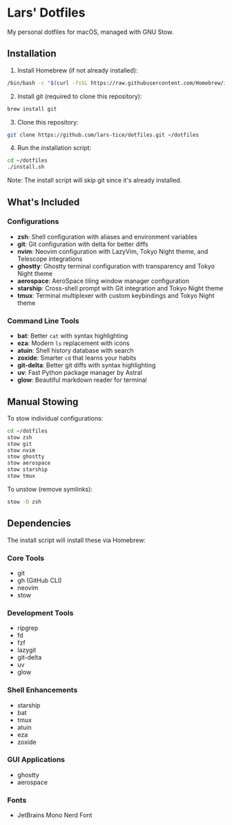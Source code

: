# Lars' Dotfiles

My personal dotfiles for macOS, managed with GNU Stow.

## Installation

1. Install Homebrew (if not already installed):
```bash
/bin/bash -c "$(curl -fsSL https://raw.githubusercontent.com/Homebrew/install/HEAD/install.sh)"
```

2. Install git (required to clone this repository):
```bash
brew install git
```

3. Clone this repository:
```bash
git clone https://github.com/lars-tice/dotfiles.git ~/dotfiles
```

4. Run the installation script:
```bash
cd ~/dotfiles
./install.sh
```

Note: The install script will skip git since it's already installed.

## What's Included

### Configurations
- **zsh**: Shell configuration with aliases and environment variables
- **git**: Git configuration with delta for better diffs
- **nvim**: Neovim configuration with LazyVim, Tokyo Night theme, and Telescope integrations
- **ghostty**: Ghostty terminal configuration with transparency and Tokyo Night theme
- **aerospace**: AeroSpace tiling window manager configuration
- **starship**: Cross-shell prompt with Git integration and Tokyo Night theme
- **tmux**: Terminal multiplexer with custom keybindings and Tokyo Night theme

### Command Line Tools
- **bat**: Better `cat` with syntax highlighting
- **eza**: Modern `ls` replacement with icons
- **atuin**: Shell history database with search
- **zoxide**: Smarter `cd` that learns your habits
- **git-delta**: Better git diffs with syntax highlighting
- **uv**: Fast Python package manager by Astral
- **glow**: Beautiful markdown reader for terminal

## Manual Stowing

To stow individual configurations:

```bash
cd ~/dotfiles
stow zsh
stow git
stow nvim
stow ghostty
stow aerospace
stow starship
stow tmux
```

To unstow (remove symlinks):
```bash
stow -D zsh
```

## Dependencies

The install script will install these via Homebrew:

### Core Tools
- git
- gh (GitHub CLI)
- neovim
- stow

### Development Tools
- ripgrep
- fd
- fzf
- lazygit
- git-delta
- uv
- glow

### Shell Enhancements
- starship
- bat
- tmux
- atuin
- eza
- zoxide

### GUI Applications
- ghostty
- aerospace

### Fonts
- JetBrains Mono Nerd Font